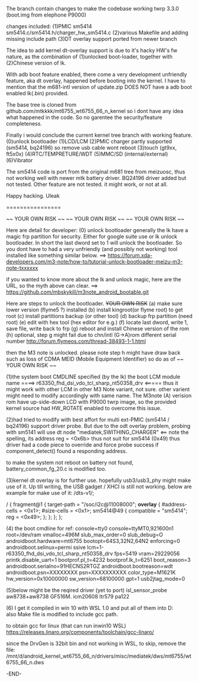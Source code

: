 The branch contain changes to make the codebase working twrp 3.3.0
(boot.img from elephone P9000)

changes included:
(1)PMIC sm5414 sm5414.c/sm5414.h/charger_hw_sm5414.c
(2)various Makefile and adding missing include path
(3)DT overlay support ported from newer branch

The idea to add kernel dt-overlay support is due to it's hacky HW's fw nature, 
as the combination of (1)unlocked boot-loader, together with 
(2)Chinese version of lk.

With adb boot feature enabled, there come a very development
unfriendly feature, aka dt overlay, happened before booting into the kernel.
I have to mention that the m681-intl version of update.zip DOES NOT have a 
adb boot enabled lk(.bin) provided.

The base tree is cloned from github.com/mtkkkk/mt6755_wt6755_66_n_kernel
so i dont have any idea what happened in the code. So no garentee the
security/feature completeness.

Finally i would conclude the current kernel tree branch with working feature.
(0)unlock bootloader
(1)LCD/LCM 
(2)PMIC charger partly supported (sm5414, bq24196) so remove usb cable wont reboot
(3)touch (gt9xx, ft5x0x)
(4)RTC/TEMPRETURE/WDT
(5)MMC/SD (internal/external)
(6)Vibrator

The sm5414 code is port from the original m681 tree from meizuosc, thus not working
well with newer mtk battery driver. BQ24196 driver added but not tested. Other 
feature are not tested. it might work, or not at all.

Happy hacking.
Uleak

================

~~  YOUR OWN RISK ~~    ~~  YOUR OWN RISK ~~    ~~  YOUR OWN RISK ~~

Here are detail for developer:
(0) unlock bootloader
generally the lk have a magic frp partition for security. Either for google suite
use or lk unlock bootloader. In short the last dword set to 1 will unlock the
bootloader. So you dont have to had a very unfriendly (and possibly not working)
tool installed like something similar below.
==> https://forum.xda-developers.com/m3-note/how-to/tutorial-unlock-bootloader-meizu-m3-note-txxxxxx

if you wanted to know more about the lk and unlock magic, here are the 
URL, so the myth above can clear.
==> https://github.com/mbskykill/m3note_android_bootable.git

Here are steps to unlock the bootloader. ~~YOUR OWN RISK~~
  (a) make sure lower version (flyme5 ?) installed
  (b) install kingroot(or flyme root) to get root
  (c) install partitions backup (or other tool)
  (d) backup frp partition (need root)
  (e) edit with hex tool (hex editor for e.g.) 
  (f) locate last dword, write 1, save file, write back to frp 
  (g) reboot and install Chinese version of the rom
  (h) optional, step g might fail due to chn/intl (G->A)rom different serial number
  http://forum.flymeos.com/thread-38493-1-1.html
  
then the M3 note is unlocked. please note step h might have draw back such 
as loss of CDMA MEID (Mobile Equipment Identifier) so do as of 
          ~~  YOUR OWN RISK ~~

(1)the system boot CMDLINE specified (by the lk) the boot LCM module name
====> r63350_fhd_dsi_vdo_tcl_sharp_nt50358_drv <=====
thus it might work with other LCM in other M3 Note variant, not sure.
other varient might need to modify accordingly with same name. 
The M3note (A) verision rom have up-side-down LCD with P9000 twrp image,
so the provided kernel source had HW_ROTATE enabled to overcome this issue.

(2)had tried to modify with best affort for multi ext-PMIC (sm5414 / bq24196) 
support driver probe. But due to the odt overlay problem, probing with sm5141 
will use dt node "mediatek,SWITHING_CHARGER" <== note the spelling, its address
reg = <0x6b> thus not suit for sm5414 (0x49) thus driver had a code piece to
override and force probe success if component_detect() found a responding address.

to make the system not reboot on battery not found, battery_common_fg_20.c
is modified too.

(3)kernel dt overlay is for further use. hopefully usb3/usb3_phy might make use
of it. Up till writing, the USB gadget / XHCI is still not working. below are
example for make use of it:
/dts-v1/;

/ {
        fragment@1 {
                target-path = "/soc/i2c@11008000";
                __overlay__ {
                        #address-cells = <0x1>;
                        #size-cells = <0x1>;
                        sm5414@49 {
                                compatible = "sm5414";
                                reg = <0x49>;
                        };
                };
        };
};

(4) the boot cmdline for ref:
			console=tty0 console=ttyMT0,921600n1 root=/dev/ram vmalloc=496M 
slub_max_order=0 slub_debug=O androidboot.hardware=mt6755 bootopt=64S3,32N2,64N2 enforcing=0 androidboot.selinux=permi
ssive  lcm=1-r63350_fhd_dsi_vdo_tcl_sharp_nt50358_drv fps=5419 vram=29229056 printk.disable_uart=1 bootprof.pl_t=4232
bootprof.lk_t=6251 boot_reason=3 androidboot.serialno=91HECNS2RTGZ androidboot.bootreason=wdt androidboot.psn=XXXXXXXX
 psn=XXXXXXXXXX color_type=M1621K hw_version=0x10000000 sw_version=68100000 gpt=1 usb2jtag_mode=0

(5)below might be the reqired driver (yet to port)
isl_sensor_probe
aw8738+aw8738
GF516M.
icm20608
ltr579
pa122

(6) I get it compiled in win 10 with WSL 1.0 and put all of them into D:\
also Make file is modified to include gcc path.

to obtain gcc for linux (that can run inwin10 WSL)
https://releases.linaro.org/components/toolchain/gcc-linaro/

since the DrvGen is 32bit bin and not working in WSL, to skip, remove the file:
/mnt/d/android_kernel_wt6755_66_n/drivers/misc/mediatek/dws/mt6755/wt6755_66_n.dws

-END-
